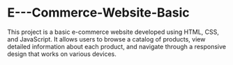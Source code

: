 # E---Commerce-Website-Basic
This project is a basic e-commerce website developed using HTML, CSS, and JavaScript. It allows users to browse a catalog of products, view detailed information about each product, and navigate through a responsive design that works on various devices.
